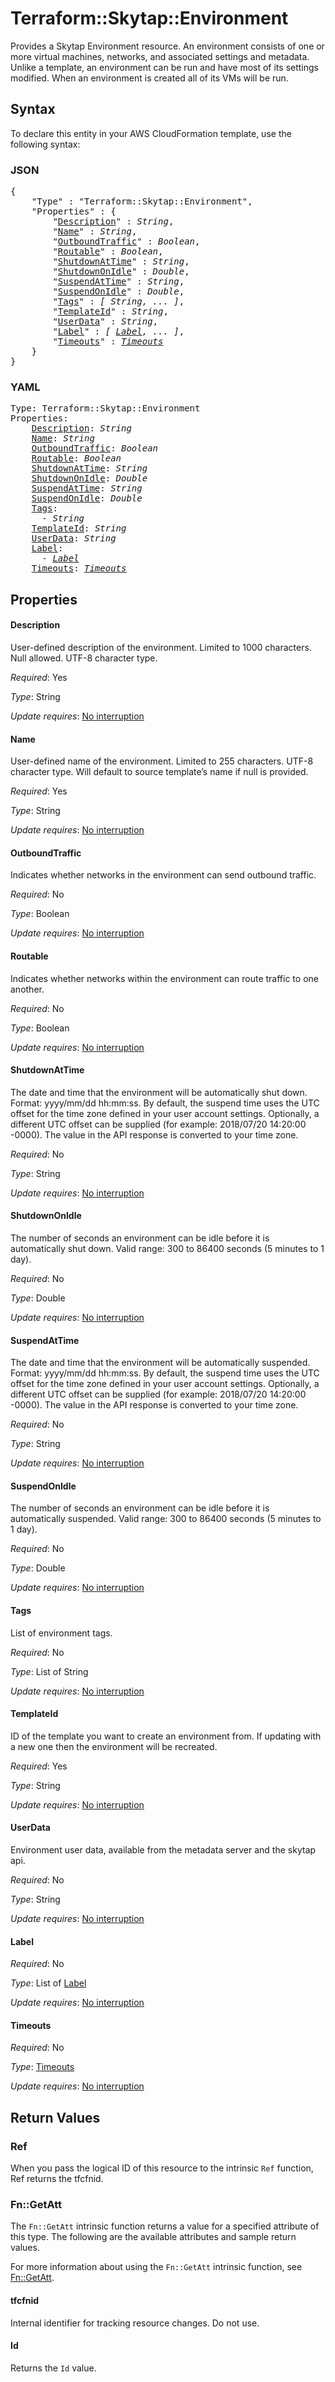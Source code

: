 # Terraform::Skytap::Environment

Provides a Skytap Environment resource. An environment consists of one or more virtual machines, networks, 
and associated settings and metadata. Unlike a template, an environment can be run and have most of its settings 
modified. When an environment is created all of its VMs will be run.

## Syntax

To declare this entity in your AWS CloudFormation template, use the following syntax:

### JSON

<pre>
{
    "Type" : "Terraform::Skytap::Environment",
    "Properties" : {
        "<a href="#description" title="Description">Description</a>" : <i>String</i>,
        "<a href="#name" title="Name">Name</a>" : <i>String</i>,
        "<a href="#outboundtraffic" title="OutboundTraffic">OutboundTraffic</a>" : <i>Boolean</i>,
        "<a href="#routable" title="Routable">Routable</a>" : <i>Boolean</i>,
        "<a href="#shutdownattime" title="ShutdownAtTime">ShutdownAtTime</a>" : <i>String</i>,
        "<a href="#shutdownonidle" title="ShutdownOnIdle">ShutdownOnIdle</a>" : <i>Double</i>,
        "<a href="#suspendattime" title="SuspendAtTime">SuspendAtTime</a>" : <i>String</i>,
        "<a href="#suspendonidle" title="SuspendOnIdle">SuspendOnIdle</a>" : <i>Double</i>,
        "<a href="#tags" title="Tags">Tags</a>" : <i>[ String, ... ]</i>,
        "<a href="#templateid" title="TemplateId">TemplateId</a>" : <i>String</i>,
        "<a href="#userdata" title="UserData">UserData</a>" : <i>String</i>,
        "<a href="#label" title="Label">Label</a>" : <i>[ <a href="label.md">Label</a>, ... ]</i>,
        "<a href="#timeouts" title="Timeouts">Timeouts</a>" : <i><a href="timeouts.md">Timeouts</a></i>
    }
}
</pre>

### YAML

<pre>
Type: Terraform::Skytap::Environment
Properties:
    <a href="#description" title="Description">Description</a>: <i>String</i>
    <a href="#name" title="Name">Name</a>: <i>String</i>
    <a href="#outboundtraffic" title="OutboundTraffic">OutboundTraffic</a>: <i>Boolean</i>
    <a href="#routable" title="Routable">Routable</a>: <i>Boolean</i>
    <a href="#shutdownattime" title="ShutdownAtTime">ShutdownAtTime</a>: <i>String</i>
    <a href="#shutdownonidle" title="ShutdownOnIdle">ShutdownOnIdle</a>: <i>Double</i>
    <a href="#suspendattime" title="SuspendAtTime">SuspendAtTime</a>: <i>String</i>
    <a href="#suspendonidle" title="SuspendOnIdle">SuspendOnIdle</a>: <i>Double</i>
    <a href="#tags" title="Tags">Tags</a>: <i>
      - String</i>
    <a href="#templateid" title="TemplateId">TemplateId</a>: <i>String</i>
    <a href="#userdata" title="UserData">UserData</a>: <i>String</i>
    <a href="#label" title="Label">Label</a>: <i>
      - <a href="label.md">Label</a></i>
    <a href="#timeouts" title="Timeouts">Timeouts</a>: <i><a href="timeouts.md">Timeouts</a></i>
</pre>

## Properties

#### Description

User-defined description of the environment. Limited to 1000 characters. Null allowed. UTF-8 character type.

_Required_: Yes

_Type_: String

_Update requires_: [No interruption](https://docs.aws.amazon.com/AWSCloudFormation/latest/UserGuide/using-cfn-updating-stacks-update-behaviors.html#update-no-interrupt)

#### Name

User-defined name of the environment. Limited to 255 characters. UTF-8 character type. Will default to source template’s name if null is provided.

_Required_: Yes

_Type_: String

_Update requires_: [No interruption](https://docs.aws.amazon.com/AWSCloudFormation/latest/UserGuide/using-cfn-updating-stacks-update-behaviors.html#update-no-interrupt)

#### OutboundTraffic

Indicates whether networks in the environment can send outbound traffic.

_Required_: No

_Type_: Boolean

_Update requires_: [No interruption](https://docs.aws.amazon.com/AWSCloudFormation/latest/UserGuide/using-cfn-updating-stacks-update-behaviors.html#update-no-interrupt)

#### Routable

Indicates whether networks within the environment can route traffic to one another.

_Required_: No

_Type_: Boolean

_Update requires_: [No interruption](https://docs.aws.amazon.com/AWSCloudFormation/latest/UserGuide/using-cfn-updating-stacks-update-behaviors.html#update-no-interrupt)

#### ShutdownAtTime

The date and time that the environment will be automatically shut down. Format: yyyy/mm/dd hh:mm:ss. By default, the suspend time uses the UTC offset for the time zone defined in your user account settings. Optionally, a different UTC offset can be supplied (for example: 2018/07/20 14:20:00 -0000). The value in the API response is converted to your time zone.

_Required_: No

_Type_: String

_Update requires_: [No interruption](https://docs.aws.amazon.com/AWSCloudFormation/latest/UserGuide/using-cfn-updating-stacks-update-behaviors.html#update-no-interrupt)

#### ShutdownOnIdle

The number of seconds an environment can be idle before it is automatically shut down. Valid range: 300 to 86400 seconds (5 minutes to 1 day).

_Required_: No

_Type_: Double

_Update requires_: [No interruption](https://docs.aws.amazon.com/AWSCloudFormation/latest/UserGuide/using-cfn-updating-stacks-update-behaviors.html#update-no-interrupt)

#### SuspendAtTime

The date and time that the environment will be automatically suspended. Format: yyyy/mm/dd hh:mm:ss. By default, the suspend time uses the UTC offset for the time zone defined in your user account settings. Optionally, a different UTC offset can be supplied (for example: 2018/07/20 14:20:00 -0000). The value in the API response is converted to your time zone.

_Required_: No

_Type_: String

_Update requires_: [No interruption](https://docs.aws.amazon.com/AWSCloudFormation/latest/UserGuide/using-cfn-updating-stacks-update-behaviors.html#update-no-interrupt)

#### SuspendOnIdle

The number of seconds an environment can be idle before it is automatically suspended. Valid range: 300 to 86400 seconds (5 minutes to 1 day).

_Required_: No

_Type_: Double

_Update requires_: [No interruption](https://docs.aws.amazon.com/AWSCloudFormation/latest/UserGuide/using-cfn-updating-stacks-update-behaviors.html#update-no-interrupt)

#### Tags

List of environment tags.

_Required_: No

_Type_: List of String

_Update requires_: [No interruption](https://docs.aws.amazon.com/AWSCloudFormation/latest/UserGuide/using-cfn-updating-stacks-update-behaviors.html#update-no-interrupt)

#### TemplateId

ID of the template you want to create an environment from. If updating with a new one then the environment will be recreated.

_Required_: Yes

_Type_: String

_Update requires_: [No interruption](https://docs.aws.amazon.com/AWSCloudFormation/latest/UserGuide/using-cfn-updating-stacks-update-behaviors.html#update-no-interrupt)

#### UserData

Environment user data, available from the metadata server and the skytap api.

_Required_: No

_Type_: String

_Update requires_: [No interruption](https://docs.aws.amazon.com/AWSCloudFormation/latest/UserGuide/using-cfn-updating-stacks-update-behaviors.html#update-no-interrupt)

#### Label

_Required_: No

_Type_: List of <a href="label.md">Label</a>

_Update requires_: [No interruption](https://docs.aws.amazon.com/AWSCloudFormation/latest/UserGuide/using-cfn-updating-stacks-update-behaviors.html#update-no-interrupt)

#### Timeouts

_Required_: No

_Type_: <a href="timeouts.md">Timeouts</a>

_Update requires_: [No interruption](https://docs.aws.amazon.com/AWSCloudFormation/latest/UserGuide/using-cfn-updating-stacks-update-behaviors.html#update-no-interrupt)

## Return Values

### Ref

When you pass the logical ID of this resource to the intrinsic `Ref` function, Ref returns the tfcfnid.

### Fn::GetAtt

The `Fn::GetAtt` intrinsic function returns a value for a specified attribute of this type. The following are the available attributes and sample return values.

For more information about using the `Fn::GetAtt` intrinsic function, see [Fn::GetAtt](https://docs.aws.amazon.com/AWSCloudFormation/latest/UserGuide/intrinsic-function-reference-getatt.html).

#### tfcfnid

Internal identifier for tracking resource changes. Do not use.

#### Id

Returns the <code>Id</code> value.

